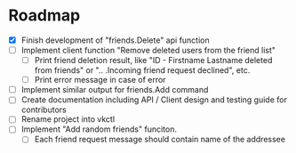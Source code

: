 # Roadmap
- [X] Finish development of "friends.Delete" api function
- [ ] Implement client function "Remove deleted users from the friend list"
  - [ ] Print friend deletion result, like "ID - Firstname Lastname deleted from friends" or "..
  .Incoming friend request declined", etc.
  - [ ] Print error message in case of error
- [ ] Implement similar output for friends.Add command
- [ ] Create documentation including API / Client design and testing guide for contributors
- [ ] Rename project into vkctl
- [ ] Implement "Add random friends" funciton.
  - [ ] Each friend request message should contain name of the addressee